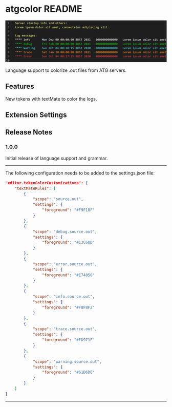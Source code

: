 # atgcolor README

![Sample Colorized Log File (file.out) Screenshot](/imgs/sample_image.png?raw=true "Sample Colorized Log File (file.out)")

Language support to colorize .out files from ATG servers.

## Features

New tokens with textMate to color the logs.

## Extension Settings

## Release Notes

### 1.0.0

Initial release of language support and grammar.

-----------------------------------------------------------------------------------------------------------

The following configuration needs to be added to the settings.json file:
```json
"editor.tokenColorCustomizations": {
    "textMateRules": [
        {
            "scope": "source.out",
            "settings": {
                "foreground": "#F9F18F"
            }
        },
        {
            "scope": "debug.source.out",
            "settings": {
                "foreground": "#13C60D"
            }
        },
        {
            "scope": "error.source.out",
            "settings": {
                "foreground": "#E74856"
            }
        },
        {
            "scope": "info.source.out",
            "settings": {
                "foreground": "#F8F8F2"
            }
        },
        {
            "scope": "trace.source.out",
            "settings": {
                "foreground": "#FD971F"
            }
        },
        {
            "scope": "warning.source.out",
            "settings": {
                "foreground": "#61D6D6"
            }
        }
    ]
}
```
-----------------------------------------------------------------------------------------------------------

